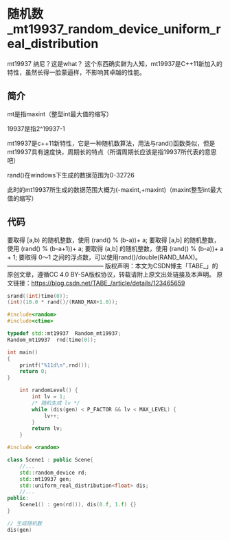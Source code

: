 # 随机数_mt19937_random_device_uniform_real_distribution

mt19937
纳尼？这是what？
这个东西确实鲜为人知，mt19937是C++11新加入的特性，虽然长得一脸蒙逼样，不影响其卓越的性能。
## 简介
mt是指maxint（整型int最大值的缩写）

19937是指2^19937-1

mt19937是c++11新特性，它是一种随机数算法，用法与rand()函数类似，但是mt19937具有速度快，周期长的特点（所谓周期长应该是指19937所代表的意思吧）

rand()在windows下生成的数据范围为0-32726

此时的mt19937所生成的数据范围大概为(-maxint,+maxint)（maxint整型int最大值的缩写）


## 代码
要取得 [a,b) 的随机整数，使用 (rand() % (b-a))+ a;
要取得 [a,b] 的随机整数，使用 (rand() % (b-a+1))+ a;
要取得 (a,b] 的随机整数，使用 (rand() % (b-a))+ a + 1;
要取得 0～1 之间的浮点数，可以使用rand()/double(RAND_MAX)。
————————————————
版权声明：本文为CSDN博主「TABE_」的原创文章，遵循CC 4.0 BY-SA版权协议，转载请附上原文出处链接及本声明。
原文链接：https://blog.csdn.net/TABE_/article/details/123465659

```cpp
srand((int)time(0));
(int)(10.0 * rand()/(RAND_MAX+1.0));
```

```cpp
#include<random>
#include<ctime>

typedef std::mt19937  Random_mt19937;
Random_mt19937  rnd(time(0));

int main()
{
    printf("%11d\n",rnd());
    return 0;
}
```

```cpp
    int randomLevel() {
        int lv = 1;
        /* 随机生成 lv */
        while (dis(gen) < P_FACTOR && lv < MAX_LEVEL) {
            lv++;
        }
        return lv;
    }
```

```cpp
#include <random>

class Scene1 : public Scene{
    //...
    std::random_device rd;
    std::mt19937 gen;
    std::uniform_real_distribution<float> dis;
    //...
public:
    Scene1() : gen(rd()), dis(0.f, 1.f) {}
}

// 生成随机数
dis(gen)
```